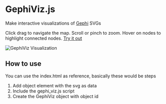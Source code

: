 # GephiViz.js

Make interactive visualizations of [Gephi](https://gephi.org/) SVGs

Click drag to navigate the map. Scroll or pinch to zoom. Hover on nodes to highlight connected nodes. [Try it out](https://batmannair.com/GephiViz/)

![GephiViz Visualization](visualization.gif)

## How to use

You can use the index.html as reference, basically these would be steps

1. Add object element with the svg as data
2. Include the gephi_viz.js script
3. Create the GephiViz object with object id
